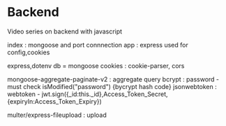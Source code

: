 # Backend

Video series on backend with javascript 

index : mongoose and port connnection
app : express used for config,cookies

express,dotenv
db = mongoose
cookies : cookie-parser, cors

mongoose-aggregate-paginate-v2 : aggregate query
bcrypt : password - must check isModified("password") {bycrypt hash code}
jsonwebtoken : webtoken - jwt.sign({_id:this._id},Access_Token_Secret,{expiryIn:Access_Token_Expiry})

multer/express-fileupload : upload